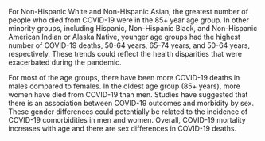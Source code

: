 
For Non-Hispanic White and Non-Hispanic Asian, the greatest number of
people who died from COVID-19 were in the 85+ year age group. In other
minority groups, including Hispanic, Non-Hispanic Black, and
Non-Hispanic American Indian or Alaska Native, younger age groups had
the highest number of COVID-19 deaths, 50-64 years, 65-74 years, and
50-64 years, respectively. These trends could reflect the health
disparities that were exacerbated during the pandemic.

For most of the age groups, there have been more COVID-19 deaths in
males compared to females. In the oldest age group (85+ years), more
women have died from COVID-19 than men. Studies have suggested that
there is an association between COVID-19 outcomes and morbidity by sex.
These gender differences could potentially be related to the incidence
of COVID-19 comorbidities in men and women. Overall, COVID-19 mortality
increases with age and there are sex differences in COVID-19 deaths.
